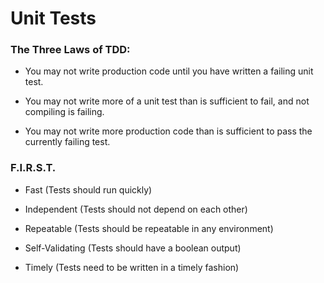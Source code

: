 # Unit Tests

### The Three Laws of TDD:

- You may not write production code until you have written a failing unit test.

- You may not write more of a unit test than is sufficient to fail, and not compiling is failing.

- You may not write more production code than is sufficient to pass the currently failing test.

### F.I.R.S.T.

- Fast (Tests should run quickly)

- Independent (Tests should not depend on each other)

- Repeatable (Tests should be repeatable in any environment)

- Self-Validating (Tests should have a boolean output)

- Timely (Tests need to be written in a timely fashion)
